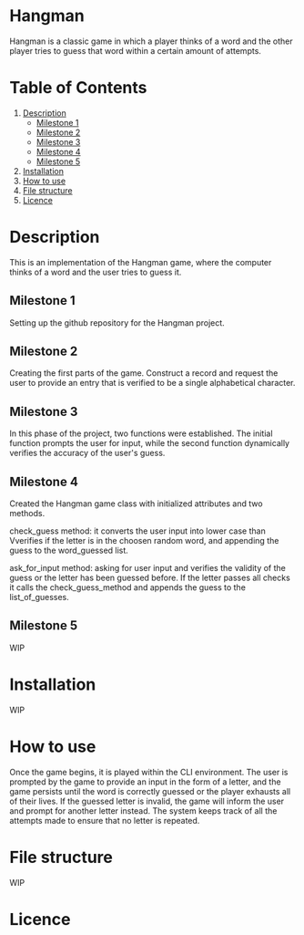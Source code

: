 # Hangman
Hangman is a classic game in which a player thinks of a word and the other player tries to guess that word within a certain amount of attempts.

# Table of Contents
1. [Description](#description)
    - [Milestone 1](#milestone-1)
    - [Milestone 2](#milestone-2)
    - [Milestone 3](#milestone-3)
    - [Milestone 4](#milestone-4)
    - [Milestone 5](#milestone-5)
2. [Installation](#installation)
3. [How to use](#how-to-use)
4. [File structure](#file-structure)
5. [Licence](#licence)

# Description

This is an implementation of the Hangman game, where the computer thinks of a word and the user tries to guess it.

## Milestone 1

Setting up the github repository for the Hangman project.

## Milestone 2

Creating the first parts of the game.
Construct a record and request the user to provide an entry that is verified to be a single alphabetical character.

## Milestone 3

In this phase of the project, two functions were established. The initial function prompts the user for input,
while the second function dynamically verifies the accuracy of the user's guess. 

## Milestone 4

Created the Hangman game class with initialized attributes and two methods.

check_guess method: it converts the user input into lower case than Vverifies if the letter is in the choosen random word,
                    and appending the guess to the word_guessed list.

ask_for_input method: asking for user input and verifies the validity of the guess or the letter has been guessed before.
                    If the letter passes all checks it calls the check_guess_method and appends the guess to the list_of_guesses.

## Milestone 5

WIP

# Installation 

WIP

# How to use

Once the game begins, it is played within the CLI environment. 
The user is prompted by the game to provide an input in the form of a letter, and the game persists until the word is correctly guessed
or the player exhausts all of their lives.
If the guessed letter is invalid, the game will inform the user and prompt for another letter instead.
The system keeps track of all the attempts made to ensure that no letter is repeated.

# File structure

WIP

# Licence